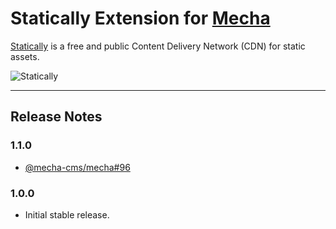 Statically Extension for [Mecha](https://github.com/mecha-cms/mecha)
====================================================================

[Statically](https://statically.io) is a free and public Content Delivery Network (CDN) for static assets.

![Statically](https://user-images.githubusercontent.com/1669261/127967023-e75a6e67-e943-46af-be59-d6e6d4e75667.png)

---

Release Notes
-------------

### 1.1.0

 - [@mecha-cms/mecha#96](https://github.com/mecha-cms/mecha/issues/96)

### 1.0.0

 - Initial stable release.
